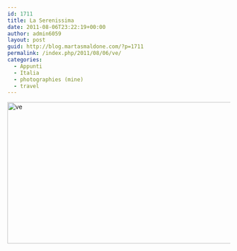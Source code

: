 ```yaml
---
id: 1711
title: La Serenissima
date: 2011-08-06T23:22:19+00:00
author: admin6059
layout: post
guid: http://blog.martasmaldone.com/?p=1711
permalink: /index.php/2011/08/06/ve/
categories:
  - Appunti
  - Italia
  - photographies (mine)
  - travel
---
```

<img class="aligncenter size-full wp-image-3720" src="http://blog.martasmaldone.eu/wp-content/uploads/2011/08/ve.jpg" alt="ve" width="510" height="321" srcset="http://blog.martasmaldone.eu/wp-content/uploads/2011/08/ve.jpg 510w, http://blog.martasmaldone.eu/wp-content/uploads/2011/08/ve-300x189.jpg 300w" sizes="(max-width: 510px) 100vw, 510px" />